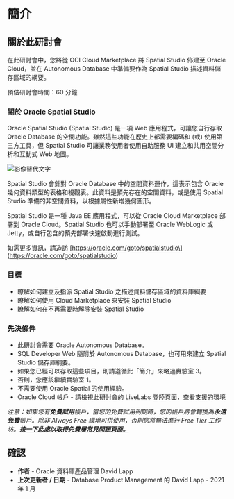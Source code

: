 # 簡介

## 關於此研討會

在此研討會中，您將從 OCI Cloud Marketplace 將 Spatial Studio 佈建至 Oracle Cloud，並在 Autonomous Database 中準備要作為 Spatial Studio 描述資料儲存區域的綱要。

預估研討會時間：60 分鐘

### 關於 Oracle Spatial Studio

Oracle Spatial Studio (Spatial Studio) 是一項 Web 應用程式，可讓您自行存取 Oracle Database 的空間功能。雖然這些功能在歷史上都需要編碼和 (或) 使用第三方工具，但 Spatial Studio 可讓業務使用者使用自助服務 UI 建立和共用空間分析和互動式 Web 地圖。

![影像替代文字](./images/spatial-studio.png "空間工作室")

Spatial Studio 會針對 Oracle Database 中的空間資料運作，這表示包含 Oracle 幾何資料類型的表格和視觀表。此資料是預先存在的空間資料，或是使用 Spatial Studio 準備的非空間資料，以根據屬性新增幾何圖形。

Spatial Studio 是一種 Java EE 應用程式，可以從 Oracle Cloud Marketplace 部署到 Oracle Cloud。Spatial Studio 也可以手動部署至 Oracle WebLogic 或 Jetty，或自行包含的預先部署快速啟動進行測試。

如需更多資訊，請造訪 \[https://oracle.com/goto/spatialstudio\] (https://oracle.com/goto/spatialstudio)

### 目標

*   瞭解如何建立及指派 Spatial Studio 之描述資料儲存區域的資料庫綱要
*   瞭解如何使用 Cloud Marketplace 來安裝 Spatial Studio
*   瞭解如何在不再需要時解除安裝 Spatial Studio

### 先決條件

*   此研討會需要 Oracle Autonomous Database。
*   SQL Developer Web 隨附於 Autonomous Database，也可用來建立 Spatial Studio 儲存庫綱要。
*   如果您已經可以存取這些項目，則請遵循此「簡介」來略過實驗室 3。
*   否則，您應該繼續實驗室 1。
*   不需要使用 Oracle Spatial 的使用經驗。
*   Oracle Cloud 帳戶 - 請檢視此研討會的 LiveLabs 登陸頁面，查看支援的環境

_注意：如果您有**免費試用**帳戶，當您的免費試用到期時，您的帳戶將會轉換為**永遠免費**帳戶。除非 Always Free 環境可供使用，否則您將無法進行 Free Tier 工作坊。**[按一下此處以取得免費層常見問題頁面。](https://www.oracle.com/cloud/free/faq.html)**_

## 確認

*   **作者** - Oracle 資料庫產品管理 David Lapp
*   **上次更新者 / 日期** - Database Product Management 的 David Lapp - 2021 年 1 月